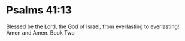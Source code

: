 # Psalms 41:13

Blessed be the Lord, the God of Israel, from everlasting to everlasting! Amen and Amen. Book Two
